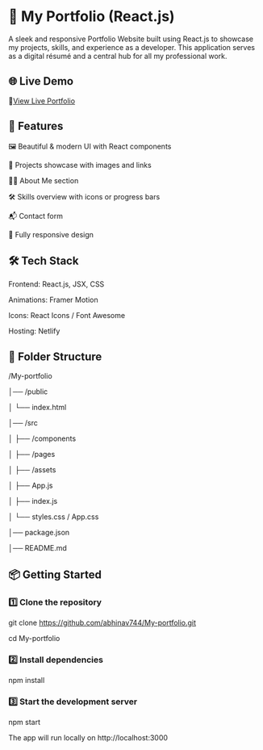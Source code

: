 # 💼 My Portfolio (React.js)

A sleek and responsive Portfolio Website built using React.js to showcase my projects, skills, and experience as a developer. This application serves as a digital résumé and a central hub for all my professional work.

## 🌐 Live Demo

🔗[View Live Portfolio](https://my-portfolio-abhinav-chauhan.netlify.app/)

## 🚀 Features

🖼️ Beautiful & modern UI with React components

🧠 Projects showcase with images and links

🧑‍💼 About Me section

🛠️ Skills overview with icons or progress bars

📬 Contact form

📱 Fully responsive design

## 🛠️ Tech Stack

Frontend: React.js, JSX, CSS

Animations: Framer Motion

Icons: React Icons / Font Awesome

Hosting: Netlify

## 📁 Folder Structure



/My-portfolio

│── /public

│     └── index.html

│── /src

│     ├── /components

│     ├── /pages

│     ├── /assets

│     ├── App.js

│     ├── index.js

│     └── styles.css / App.css

│── package.json

│── README.md


## 📦 Getting Started

### 1️⃣ Clone the repository


git clone https://github.com/abhinav744/My-portfolio.git

cd My-portfolio

### 2️⃣ Install dependencies


npm install

### 3️⃣ Start the development server



npm start

The app will run locally on http://localhost:3000

